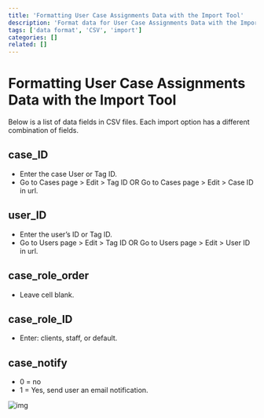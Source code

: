 ```yaml
---
title: 'Formatting User Case Assignments Data with the Import Tool'
description: 'Format data for User Case Assignments Data with the Import Tool'
tags: ['data format', 'CSV', 'import']
categories: []
related: []
---
```


# Formatting User Case Assignments Data with the Import Tool

Below is a list of data fields in CSV files. Each import option has a different combination of fields.

## case_ID

- Enter the case User or Tag ID.
- Go to Cases page > Edit > Tag ID OR Go to Cases page > Edit > Case ID in url.

## user_ID

- Enter the user’s ID or Tag ID.
- Go to Users page > Edit > Tag ID OR Go to Users page > Edit > User ID in url.

## case_role_order

- Leave cell blank.

## case_role_ID

- Enter: clients, staff, or default.

## case_notify

- 0 = no
- 1 = Yes, send user an email notification.

![img](/images/format-case-import-1.png)
